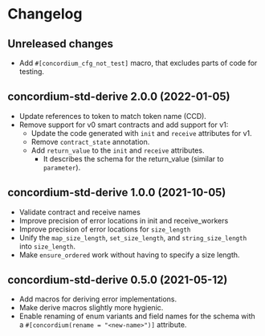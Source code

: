 # Changelog

## Unreleased changes

- Add `#[concordium_cfg_not_test]` macro, that excludes parts of code for testing.

## concordium-std-derive 2.0.0 (2022-01-05)

- Update references to token to match token name (CCD).
- Remove support for v0 smart contracts and add support for v1:
  - Update the code generated with `init` and `receive` attributes for v1.
  - Remove `contract_state` annotation.
  - Add `return_value` to the `init` and `receive` attributes.
    - It describes the schema for the return_value (similar to `parameter`).

## concordium-std-derive 1.0.0 (2021-10-05)

- Validate contract and receive names
- Improve precision of error locations in init and receive_workers
- Improve precision of error locations for `size_length`
- Unify the `map_size_length`, `set_size_length`, and `string_size_length`
  into `size_length`.
- Make `ensure_ordered` work without having to specify a size length.

## concordium-std-derive 0.5.0 (2021-05-12)

- Add macros for deriving error implementations.
- Make derive macros slightly more hygienic.
- Enable renaming of enum variants and field names for the schema with a
  `#[concordium(rename = "<new-name>")]` attribute.
